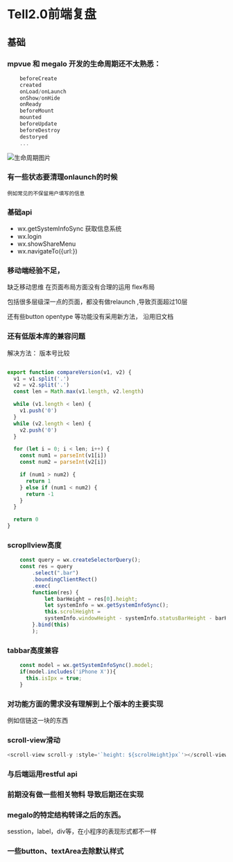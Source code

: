 # Tell2.0前端复盘

## 基础

### mpvue 和 megalo 开发的生命周期还不太熟悉：

```javascript
    beforeCreate
    created
    onLoad/onLaunch
    onShow/onHide
    onReady
    beforeMount
    mounted
    beforeUpdate
    beforeDestroy
    destoryed
    ...
```

![生命周期图片](http://mpvue.com/assets/lifecycle.jpg)

### 有一些状态要清理onlaunch的时候

    例如常见的不保留用户填写的信息

### 基础api

* wx.getSystemInfoSync  获取信息系统
* wx.login
* wx.showShareMenu
* wx.navigateTo({url:})

### 移动端经验不足，

缺乏移动思维 在页面布局方面没有合理的运用 flex布局

包括很多层级深一点的页面，都没有做relaunch ,导致页面超过10层

还有些button opentype  等功能没有采用新方法， 沿用旧文档

### 还有低版本库的兼容问题

解决方法：
版本号比较

```javascript

export function compareVersion(v1, v2) {
  v1 = v1.split('.')
  v2 = v2.split('.')
  const len = Math.max(v1.length, v2.length)

  while (v1.length < len) {
    v1.push('0')
  }
  while (v2.length < len) {
    v2.push('0')
  }

  for (let i = 0; i < len; i++) {
    const num1 = parseInt(v1[i])
    const num2 = parseInt(v2[i])

    if (num1 > num2) {
      return 1
    } else if (num1 < num2) {
      return -1
    }
  }

  return 0
}
```

### scropllview高度

```javascript
    const query = wx.createSelectorQuery();
    const res = query
        .select(".bar")
        .boundingClientRect()
        .exec(
        function(res) {
            let barHeight = res[0].height;
            let systemInfo = wx.getSystemInfoSync();
            this.scrolHeight =
            systemInfo.windowHeight - systemInfo.statusBarHeight - barHeight;
        }.bind(this)
        );
```

### tabbar高度兼容

```javascript
    const model = wx.getSystemInfoSync().model;
    if(model.includes('iPhone X')){
      this.isIpx = true;
    }
```

### 对功能方面的需求没有理解到上个版本的主要实现

例如信链这一块的东西

### scroll-view滑动

```javascript
<scroll-view scroll-y :style='`height: ${scrolHeight}px`'></scroll-view>
```

### 与后端运用restful api

### 前期没有做一些相关物料  导致后期还在实现

### megalo的特定结构转译之后的东西。

sesstion，label，div等，在小程序的表现形式都不一样

### 一些button、textArea去除默认样式